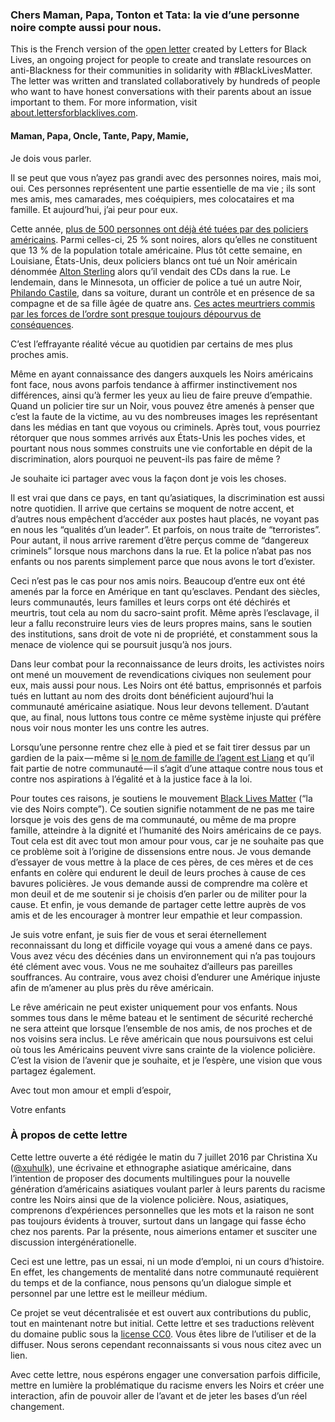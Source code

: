 ### Chers Maman, Papa, Tonton et Tata: la vie d’une personne noire compte aussi pour nous.

This is the French version of the [open letter](https://medium.com/@lettersforblacklives/7ca577d59f4c#.sap555poh) created by Letters for Black Lives, an ongoing project for people to create and translate resources on anti-Blackness for their communities in solidarity with #BlackLivesMatter. The letter was written and translated collaboratively by hundreds of people who want to have honest conversations with their parents about an issue important to them. For more information, visit [about.lettersforblacklives.com](http://about.lettersforblacklives.com).

#### Maman, Papa, Oncle, Tante, Papy, Mamie,

Je dois vous parler.

Il se peut que vous n’ayez pas grandi avec des personnes noires, mais moi, oui. Ces personnes représentent une partie essentielle de ma vie ; ils sont mes amis, mes camarades, mes coéquipiers, mes colocataires et ma famille. Et aujourd’hui, j’ai peur pour eux.

Cette année, [plus de 500 personnes ont déjà été tuées par des policiers américains](http://www.lemonde.fr/ameriques/article/2016/07/06/indignation-en-louisiane-apres-la-mort-d-un-afro-americain-abattu-par-la-police_4965069_3222.html). Parmi celles-ci, 25 % sont noires, alors qu’elles ne constituent que 13 % de la population totale américaine. Plus tôt cette semaine, en Louisiane, États-Unis, deux policiers blancs ont tué un Noir américain dénommée [Alton Sterling](http://www.lemonde.fr/ameriques/article/2016/07/06/indignation-en-louisiane-apres-la-mort-d-un-afro-americain-abattu-par-la-police_4965069_3222.html) alors qu’il vendait des CDs dans la rue. Le lendemain, dans le Minnesota, un officier de police a tué un autre Noir, [Philando Castile](http://www.lemonde.fr/ameriques/article/2016/07/07/un-noir-abattu-par-un-policier-lors-d-un-controle-routier-a-minneapolis_4965544_3222.html), dans sa voiture, durant un contrôle et en présence de sa compagne et de sa fille âgée de quatre ans. [Ces actes meurtriers commis par les forces de l’ordre sont presque toujours dépourvus de conséquences](https://www.washingtonpost.com/graphics/national/police-shootings-2016/).

C’est l’effrayante réalité vécue au quotidien par certains de mes plus proches amis.

Même en ayant connaissance des dangers auxquels les Noirs américains font face, nous avons parfois tendance à affirmer instinctivement nos différences, ainsi qu’à fermer les yeux au lieu de faire preuve d’empathie. Quand un policier tire sur un Noir, vous pouvez être amenés à penser que c’est la faute de la victime, au vu des nombreuses images les représentant dans les médias en tant que voyous ou criminels. Après tout, vous pourriez rétorquer que nous sommes arrivés aux États-Unis les poches vides, et pourtant nous nous sommes construits une vie confortable en dépit de la discrimination, alors pourquoi ne peuvent-ils pas faire de même ?

Je souhaite ici partager avec vous la façon dont je vois les choses.

Il est vrai que dans ce pays, en tant qu’asiatiques, la discrimination est aussi notre quotidien. Il arrive que certains se moquent de notre accent, et d’autres nous empêchent d’accéder aux postes haut placés, ne voyant pas en nous les “qualités d’un leader”. Et parfois, on nous traite de “terroristes”. Pour autant, il nous arrive rarement d’être perçus comme de “dangereux criminels” lorsque nous marchons dans la rue. Et la police n’abat pas nos enfants ou nos parents simplement parce que nous avons le tort d’exister.

Ceci n’est pas le cas pour nos amis noirs. Beaucoup d’entre eux ont été amenés par la force en Amérique en tant qu’esclaves. Pendant des siècles, leurs communautés, leurs familles et leurs corps ont été déchirés et meurtris, tout cela au nom du sacro-saint profit. Même après l’esclavage, il leur a fallu reconstruire leurs vies de leurs propres mains, sans le soutien des institutions, sans droit de vote ni de propriété, et constamment sous la menace de violence qui se poursuit jusqu’à nos jours.

Dans leur combat pour la reconnaissance de leurs droits, les activistes noirs ont mené un mouvement de revendications civiques non seulement pour eux, mais aussi pour nous. Les Noirs ont été battus, emprisonnés et parfois tués en luttant au nom des droits dont bénéficient aujourd’hui la communauté américaine asiatique. Nous leur devons tellement. D’autant que, au final, nous luttons tous contre ce même système injuste qui préfère nous voir nous monter les uns contre les autres.

Lorsqu’une personne rentre chez elle à pied et se fait tirer dessus par un gardien de la paix — même si [le nom de famille de l’agent est Liang](http://www.lemonde.fr/ameriques/article/2016/02/12/un-policier-new-yorkais-reconnu-coupable-de-la-mort-d-un-pere-de-famille-noir_4863975_3222.html) et qu’il fait partie de notre communauté — il s’agit d’une attaque contre nous tous et contre nos aspirations à l’égalité et à la justice face à la loi.

Pour toutes ces raisons, je soutiens le mouvement [Black Lives Matter](https://fr.wikipedia.org/wiki/Black_Lives_Matter) (“la vie des Noirs compte”). Ce soutien signifie notamment de ne pas me taire lorsque je vois des gens de ma communauté, ou même de ma propre famille, atteindre à la dignité et l’humanité des Noirs américains de ce pays. Tout cela est dit avec tout mon amour pour vous, car je ne souhaite pas que ce problème soit à l’origine de dissensions entre nous. Je vous demande d’essayer de vous mettre à la place de ces pères, de ces mères et de ces enfants en colère qui endurent le deuil de leurs proches à cause de ces bavures policières. Je vous demande aussi de comprendre ma colère et mon deuil et de me soutenir si je choisis d’en parler ou de militer pour la cause. Et enfin, je vous demande de partager cette lettre auprès de vos amis et de les encourager à montrer leur empathie et leur compassion.

Je suis votre enfant, je suis fier de vous et serai éternellement reconnaissant du long et difficile voyage qui vous a amené dans ce pays. Vous avez vécu des décénies dans un environnement qui n’a pas toujours été clément avec vous. Vous ne me souhaitez d’ailleurs pas pareilles souffrances. Au contraire, vous avez choisi d’endurer une Amérique injuste afin de m’amener au plus près du rêve américain.

Le rêve américain ne peut exister uniquement pour vos enfants. Nous sommes tous dans le même bateau et le sentiment de sécurité recherché ne sera atteint que lorsque l’ensemble de nos amis, de nos proches et de nos voisins sera inclus. Le rêve américain que nous poursuivons est celui où tous les Américains peuvent vivre sans crainte de la violence policière. C’est la vision de l’avenir que je souhaite, et je l’espère, une vision que vous partagez également.

Avec tout mon amour et empli d’espoir,

Votre enfants

### À propos de cette lettre

Cette lettre ouverte a été rédigée le matin du 7 juillet 2016 par Christina Xu ([@xuhulk](https://twitter.com/xuhulk)), une écrivaine et ethnographe asiatique américaine, dans l’intention de proposer des documents multilingues pour la nouvelle génération d’américains asiatiques voulant parler à leurs parents du racisme contre les Noirs ainsi que de la violence policière. Nous, asiatiques, comprenons d’expériences personnelles que les mots et la raison ne sont pas toujours évidents à trouver, surtout dans un langage qui fasse écho chez nos parents. Par la présente, nous aimerions entamer et susciter une discussion intergénérationelle.

Ceci est une lettre, pas un essai, ni un mode d’emploi, ni un cours d’histoire. En effet, les changements de mentalité dans notre communauté requièrent du temps et de la confiance, nous pensons qu’un dialogue simple et personnel par une lettre est le meilleur médium.

Ce projet se veut décentralisée et est ouvert aux contributions du public, tout en maintenant notre but initial. Cette lettre et ses traductions relèvent du domaine public sous la [license CC0](https://creativecommons.org/choose/zero/?lang=fr). Vous êtes libre de l’utiliser et de la diffuser. Nous serons cependant reconnaissants si vous nous citez avec un lien.

Avec cette lettre, nous espérons engager une conversation parfois difficile, mettre en lumière la problématique du racisme envers les Noirs et créer une interaction, afin de pouvoir aller de l’avant et de jeter les bases d’un réel changement.

